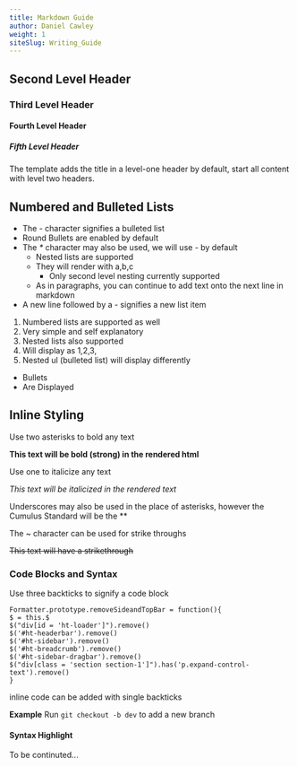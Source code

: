 ```yaml
---
title: Markdown Guide
author: Daniel Cawley
weight: 1
siteSlug: Writing_Guide
---
```


## Second Level Header

### Third Level Header

#### Fourth Level Header

##### Fifth Level Header

The template adds the title in a level-one header by default, start all content
with level two headers.

## Numbered and Bulleted Lists

- The - character signifies a bulleted list
- Round Bullets are enabled by default
- The _*_ character may also be used, we will use - by default
  - Nested lists are supported
  - They will render with a,b,c
    - Only second level nesting currently supported
  - As in paragraphs, you can continue to add text onto the next line in
  markdown
- A new line followed by a - signifies a new list item

1. Numbered lists are supported as well
2. Very simple and self explanatory
  1. Nested lists also supported
  2. Will display as 1,2,3,
3. Nested ul (bulleted list) will display differently
  - Bullets
  - Are Displayed

## Inline Styling

Use two asterisks to bold any text

**This text will be bold (strong) in the rendered html**

Use one to italicize any text

*This text will be italicized in the rendered text*

Underscores may also be used in the place of asterisks, however the Cumulus
Standard will be the **

The ~ character can be used for strike throughs

~~This text will have a strikethrough~~


### Code Blocks and Syntax

Use three backticks to signify a code block


```
Formatter.prototype.removeSideandTopBar = function(){
$ = this.$
$("div[id = 'ht-loader']").remove()
$('#ht-headerbar').remove()
$('#ht-sidebar').remove()
$('#ht-breadcrumb').remove()
$('#ht-sidebar-dragbar').remove()
$("div[class = 'section section-1']").has('p.expand-control-text').remove()
}
```

inline code can be added with single backticks

**Example** Run `git checkout -b dev` to add a new branch

#### Syntax Highlight

To be continuted...
